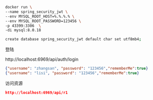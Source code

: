 

```bash
docker run \
--name spring_security_jwt \
--env MYSQL_ROOT_HOST=%.%.%.% \
--env MYSQL_ROOT_PASSWORD=123456 \
-p 43399:3306  \
-di mysql:8.0.18
```



```bash
create database spring_security_jwt default char set utf8mb4;
```



登陆

 http://localhost:6969/api/auth/login 

```json
{"username": "zhangsan", "password": "123456","rememberMe":true}
{"username": "lisi", "password": "123456","rememberMe":true}
```

访问资源

```json
http://localhost:6969/api/r1
```

